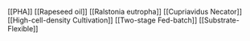 [[PHA]]
[[Rapeseed oil]]
[[Ralstonia eutropha]]
[[Cupriavidus Necator]]
[[High-cell-density Cultivation]]
[[Two-stage Fed-batch]]
[[Substrate-Flexible]]
